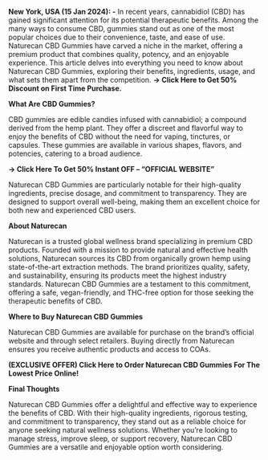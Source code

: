 
**New York, USA (15 Jan 2024): -** In recent years, cannabidiol (CBD) has gained significant attention for its potential therapeutic benefits. Among the many ways to consume CBD, gummies stand out as one of the most popular choices due to their convenience, taste, and ease of use. Naturecan CBD Gummies have carved a niche in the market, offering a premium product that combines quality, potency, and an enjoyable experience. This article delves into everything you need to know about Naturecan CBD Gummies, exploring their benefits, ingredients, usage, and what sets them apart from the competition. **→ Click Here to Get 50% Discount on First Time Purchase.**


**What Are CBD Gummies?**

CBD gummies are edible candies infused with cannabidiol; a compound derived from the hemp plant. They offer a discreet and flavorful way to enjoy the benefits of CBD without the need for vaping, tinctures, or capsules. These gummies are available in various shapes, flavors, and potencies, catering to a broad audience.


**→ Click Here To Get 50% Instant OFF – “OFFICIAL WEBSITE”**


Naturecan CBD Gummies are particularly notable for their high-quality ingredients, precise dosage, and commitment to transparency. They are designed to support overall well-being, making them an excellent choice for both new and experienced CBD users.


**About Naturecan**

Naturecan is a trusted global wellness brand specializing in premium CBD products. Founded with a mission to provide natural and effective health solutions, Naturecan sources its CBD from organically grown hemp using state-of-the-art extraction methods. The brand prioritizes quality, safety, and sustainability, ensuring its products meet the highest industry standards.
Naturecan CBD Gummies are a testament to this commitment, offering a safe, vegan-friendly, and THC-free option for those seeking the therapeutic benefits of CBD.


**Where to Buy Naturecan CBD Gummies**

Naturecan CBD Gummies are available for purchase on the brand’s official website and through select retailers. Buying directly from Naturecan ensures you receive authentic products and access to COAs.


**(EXCLUSIVE OFFER) Click Here to Order Naturecan CBD Gummies For The Lowest Price Online!**


**Final Thoughts**

Naturecan CBD Gummies offer a delightful and effective way to experience the benefits of CBD. With their high-quality ingredients, rigorous testing, and commitment to transparency, they stand out as a reliable choice for anyone seeking natural wellness solutions. Whether you’re looking to manage stress, improve sleep, or support recovery, Naturecan CBD Gummies are a versatile and enjoyable option worth considering.
